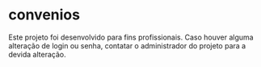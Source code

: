# convenios

Este projeto foi desenvolvido para fins profissionais.
Caso houver alguma alteração de login ou senha, contatar o administrador do projeto para a devida alteração.
